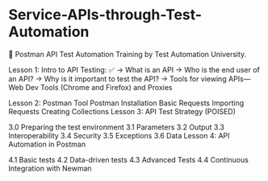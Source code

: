 # Service-APIs-through-Test-Automation

📝 Postman API Test Automation Training by Test Automation University. 

Lesson 1: Intro to API Testing: ✅
-> What is an API
-> Who is the end user of an API?
-> Why is it important to test the API?
-> Tools for viewing APIs— Web Dev Tools (Chrome and Firefox) and Proxies

Lesson 2: Postman Tool
Postman Installation
Basic Requests
Importing Requests
Creating Collections
Lesson 3: API Test Strategy (POISED)

3.0 Preparing the test environment
3.1 Parameters
3.2 Output
3.3 Interoperability
3.4 Security
3.5 Exceptions
3.6 Data
Lesson 4: API Automation in Postman

4.1 Basic tests
4.2 Data-driven tests
4.3 Advanced Tests
4.4 Continuous Integration with Newman
